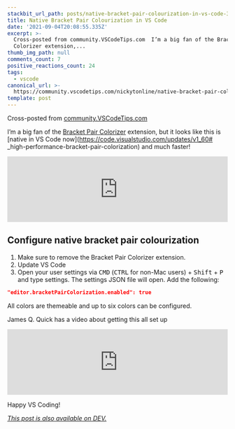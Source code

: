 ```yaml
---
stackbit_url_path: posts/native-bracket-pair-colourization-in-vs-code-3f1n
title: Native Bracket Pair Colourization in VS Code
date: '2021-09-04T20:08:55.335Z'
excerpt: >-
  Cross-posted from community.VSCodeTips.com  I’m a big fan of the Bracket Pair
  Colorizer extension,...
thumb_img_path: null
comments_count: 7
positive_reactions_count: 24
tags:
  - vscode
canonical_url: >-
  https://community.vscodetips.com/nickytonline/native-bracket-pair-colourization-in-vs-code-310a
template: post
---
```

Cross-posted from [community.VSCodeTips.com](https://community.vscodetips.com/nickytonline/native-bracket-pair-colourization-in-vs-code-310a)

I’m a big fan of the [Bracket Pair Colorizer](https://marketplace.visualstudio.com/items?itemName=CoenraadS.bracket-pair-colorizer) extension, but it looks like this is [native in VS Code now](https://code.visualstudio.com/updates/v1_60# _high-performance-bracket-pair-colorization) and much faster!


<iframe class="liquidTag" src="https://dev.to/embed/twitter?args=1434229375860240385" style="border: 0; width: 100%;"></iframe>


## Configure native bracket pair colourization

1. Make sure to remove the Bracket Pair Colorizer extension.
2. Update VS Code 
3. Open your user settings via <kbd>CMD</kbd>  (<kbd>CTRL</kbd> for non-Mac users) + <kbd>Shift</kbd>  + <kbd>P</kbd>  and type settings. The settings JSON file will open. Add the following:


```json
"editor.bracketPairColorization.enabled": true
```


All colors are themeable and up to six colors can be configured.

James Q. Quick has a video about getting this all set up


<iframe class="liquidTag" src="https://dev.to/embed/youtube?args=KZC2_OMaEpc" style="border: 0; width: 100%;"></iframe>


Happy VS Coding!

*[This post is also available on DEV.](https://dev.to/nickytonline/native-bracket-pair-colourization-in-vs-code-3f1n)*


<script>
const parent = document.getElementsByTagName('head')[0];
const script = document.createElement('script');
script.type = 'text/javascript';
script.src = 'https://cdnjs.cloudflare.com/ajax/libs/iframe-resizer/4.1.1/iframeResizer.min.js';
script.charset = 'utf-8';
script.onload = function() {
    window.iFrameResize({}, '.liquidTag');
};
parent.appendChild(script);
</script>    
